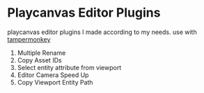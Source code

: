 # Playcanvas Editor Plugins
playcanvas editor plugins I made according to my needs. use with [tampermonkey](https://www.tampermonkey.net/)
 1. Multiple Rename
 2. Copy Asset IDs
 3. Select entity attribute from viewport
 4. Editor Camera Speed Up
 5. Copy Viewport Entity Path
